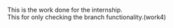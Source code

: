This is the work done for the internship.
<br>
This for only checking the branch functionality.(work4)
